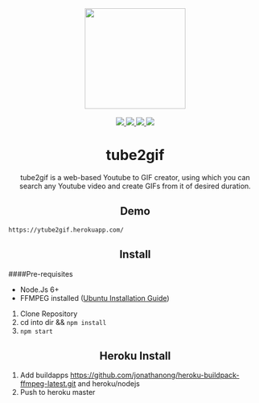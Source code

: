 <div align="center">
  <a href="https://github.com/uttpal/tube2gif">
    <img width="200" heigth="200" src="https://cloud.githubusercontent.com/assets/8591801/22406988/b486c34a-e683-11e6-824a-909dd63c61d8.png">
  </a>
  <br>
  <br>
	<a href="https://npmjs.com/package/webpack">
		<img src="https://img.shields.io/npm/dm/webpack.svg">
	</a>
	<a href="https://opencollective.com/webpack#backer">
		<img src="https://opencollective.com/webpack/backers/badge.svg">
	</a>
	<a href="https://opencollective.com/webpack#sponsors">
		<img src="https://opencollective.com/webpack/sponsors/badge.svg">
	</a>
	<a href="https://gitter.im/webpack/webpack">
		<img src="https://badges.gitter.im/webpack/webpack.svg">
	</a>
  <h1>tube2gif</h1>
  <p>
    tube2gif is a web-based Youtube to GIF creator, using which you can search any Youtube video and create GIFs from it of desired duration.
  <p>
</div>
<h2 align="center">Demo</h2>

```
https://ytube2gif.herokuapp.com/
```

<h2 align="center">Install</h2>

####Pre-requisites
* Node.Js 6+
* FFMPEG installed ([Ubuntu Installation Guide](http://tipsonubuntu.com/2016/11/02/install-ffmpeg-3-2-via-ppa-ubuntu-16-04))

1. Clone Repository
3. cd into dir && `npm install`
4. `npm start`

<h2 align="center">Heroku Install</h2>

1. Add buildapps https://github.com/jonathanong/heroku-buildpack-ffmpeg-latest.git and heroku/nodejs
2. Push to heroku master

